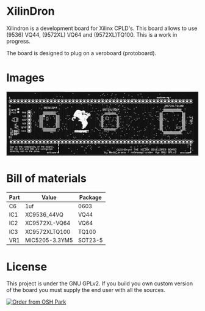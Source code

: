 # XilinDron

Xilindron is a development board for Xilinx CPLD's. This board allows to use (9536) VQ44, (9572XL) VQ64 and (9572XL)TQ100. This is a work in progress.

The board is designed to plug on a veroboard (protoboard).

# Images

<img src="https://github.com/arananet/XilinDron/blob/master/images/top.png?raw=true">

# Bill of materials

| Part          | Value                   | Package                        |
| ------------- | ----------------------- | ------------------------------ | 
| C6            | 1uf                     | 0603                           |
| IC1           | XC9536_44VQ             | VQ44                           |
| IC2           | XC9572XL-VQ64           | VQ64                           |
| IC3           | XC9572XLTQ100           | TQ100                          |
| VR1           | MIC5205-3.3YM5          | SOT23-5                        |

# License

This project is under the GNU GPLv2. If you build you own custom version of the board you must supply the end user with all the sources.

<a href="https://oshpark.com/shared_projects/rTSLCScv"><img src="https://oshpark.com/assets/badge-5b7ec47045b78aef6eb9d83b3bac6b1920de805e9a0c227658eac6e19a045b9c.png" alt="Order from OSH Park"></img></a>
